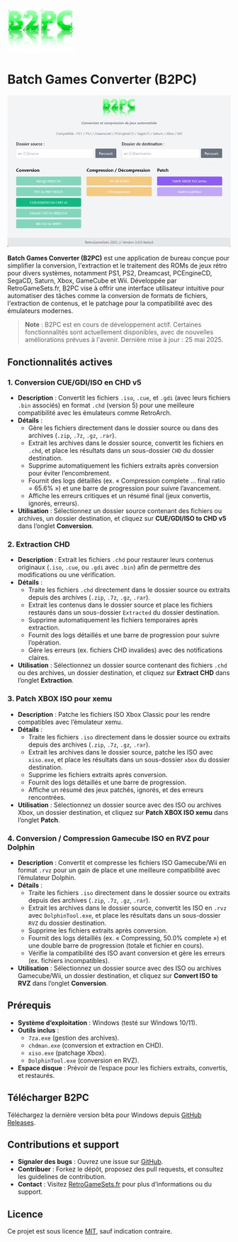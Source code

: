![Logo B2PC](ressources/images/logo.png)
# Batch Games Converter (B2PC)

![Screenshot](https://github.com/RetroGameSets/B2PC/blob/main/B2PC%20Home%20screen.png)

**Batch Games Converter (B2PC)** est une application de bureau conçue pour simplifier la conversion, l'extraction et le traitement des ROMs de jeux rétro pour divers systèmes, notamment PS1, PS2, Dreamcast, PCEngineCD, SegaCD, Saturn, Xbox, GameCube et Wii. Développée par RetroGameSets.fr, B2PC vise à offrir une interface utilisateur intuitive pour automatiser des tâches comme la conversion de formats de fichiers, l'extraction de contenus, et le patchage pour la compatibilité avec des émulateurs modernes.

> **Note** : B2PC est en cours de développement actif. Certaines fonctionnalités sont actuellement disponibles, avec de nouvelles améliorations prévues à l'avenir. Dernière mise à jour : 25 mai 2025.

## Fonctionnalités actives

### 1. Conversion CUE/GDI/ISO en CHD v5
- **Description** : Convertit les fichiers `.iso`, `.cue`, et `.gdi` (avec leurs fichiers `.bin` associés) en format `.chd` (version 5) pour une meilleure compatibilité avec les émulateurs comme RetroArch.
- **Détails** :
  - Gère les fichiers directement dans le dossier source ou dans des archives (`.zip`, `.7z`, `.gz`, `.rar`).
  - Extrait les archives dans le dossier source, convertit les fichiers en `.chd`, et place les résultats dans un sous-dossier `CHD` du dossier destination.
  - Supprime automatiquement les fichiers extraits après conversion pour éviter l’encombrement.
  - Fournit des logs détaillés (ex. « Compression complete ... final ratio = 65.6% ») et une barre de progression pour suivre l’avancement.
  - Affiche les erreurs critiques et un résumé final (jeux convertis, ignorés, erreurs).
- **Utilisation** : Sélectionnez un dossier source contenant des fichiers ou archives, un dossier destination, et cliquez sur **CUE/GDI/ISO to CHD v5** dans l’onglet **Conversion**.

### 2. Extraction CHD
- **Description** : Extrait les fichiers `.chd` pour restaurer leurs contenus originaux (`.iso`, `.cue`, ou `.gdi` avec `.bin`) afin de permettre des modifications ou une vérification.
- **Détails** :
  - Traite les fichiers `.chd` directement dans le dossier source ou extraits depuis des archives (`.zip`, `.7z`, `.gz`, `.rar`).
  - Extrait les contenus dans le dossier source et place les fichiers restaurés dans un sous-dossier `Extracted` du dossier destination.
  - Supprime automatiquement les fichiers temporaires après extraction.
  - Fournit des logs détaillés et une barre de progression pour suivre l’opération.
  - Gère les erreurs (ex. fichiers CHD invalides) avec des notifications claires.
- **Utilisation** : Sélectionnez un dossier source contenant des fichiers `.chd` ou des archives, un dossier destination, et cliquez sur **Extract CHD** dans l’onglet **Extraction**.

### 3. Patch XBOX ISO pour xemu
- **Description** : Patche les fichiers ISO Xbox Classic pour les rendre compatibles avec l’émulateur xemu.
- **Détails** :
  - Traite les fichiers `.iso` directement dans le dossier source ou extraits depuis des archives (`.zip`, `.7z`, `.gz`, `.rar`).
  - Extrait les archives dans le dossier source, patche les ISO avec `xiso.exe`, et place les résultats dans un sous-dossier `xbox` du dossier destination.
  - Supprime les fichiers extraits après conversion.
  - Fournit des logs détaillés et une barre de progression.
  - Affiche un résumé des jeux patchés, ignorés, et des erreurs rencontrées.
- **Utilisation** : Sélectionnez un dossier source avec des ISO ou archives Xbox, un dossier destination, et cliquez sur **Patch XBOX ISO xemu** dans l’onglet **Patch**.

### 4. Conversion / Compression Gamecube ISO en RVZ pour Dolphin
- **Description** : Convertit et compresse les fichiers ISO Gamecube/Wii en format `.rvz` pour un gain de place et une meilleure compatibilité avec l’émulateur Dolphin.
- **Détails** :
  - Traite les fichiers `.iso` directement dans le dossier source ou extraits depuis des archives (`.zip`, `.7z`, `.gz`, `.rar`).
  - Extrait les archives dans le dossier source, convertit les ISO en `.rvz` avec `DolphinTool.exe`, et place les résultats dans un sous-dossier `RVZ` du dossier destination.
  - Supprime les fichiers extraits après conversion.
  - Fournit des logs détaillés (ex. « Compressing, 50.0% complete ») et une double barre de progression (totale et fichier en cours).
  - Vérifie la compatibilité des ISO avant conversion et gère les erreurs (ex. fichiers incompatibles).
- **Utilisation** : Sélectionnez un dossier source avec des ISO ou archives Gamecube/Wii, un dossier destination, et cliquez sur **Convert ISO to RVZ** dans l’onglet **Conversion**.

## Prérequis

- **Système d’exploitation** : Windows (testé sur Windows 10/11).
- **Outils inclus** :
  - `7za.exe` (gestion des archives).
  - `chdman.exe` (conversion et extraction en CHD).
  - `xiso.exe` (patchage Xbox).
  - `DolphinTool.exe` (conversion en RVZ).
- **Espace disque** : Prévoir de l’espace pour les fichiers extraits, convertis, et restaurés.

## Télécharger B2PC
Téléchargez la dernière version bêta pour Windows depuis [GitHub Releases](https://github.com/RetroGameSets/B2PC/releases).

## Contributions et support
- **Signaler des bugs** : Ouvrez une issue sur [GitHub](https://github.com/RetroGameSets/B2PC/issues).
- **Contribuer** : Forkez le dépôt, proposez des pull requests, et consultez les guidelines de contribution.
- **Contact** : Visitez [RetroGameSets.fr](https://retrogamesets.fr) pour plus d’informations ou du support.

## Licence
Ce projet est sous licence [MIT](LICENSE), sauf indication contraire.